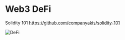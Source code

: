 # Web3 DeFi

Solidity 101
https://github.com/companyakis/solidity-101

![DeFi](https://github.com/companyakis/defi/assets/77589867/749420cc-0e81-4b95-8457-baf1c7359fe6)

